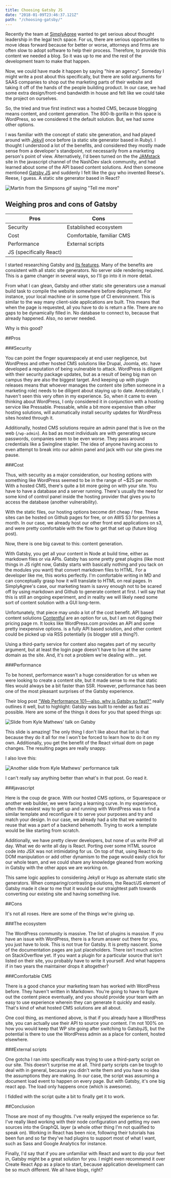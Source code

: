 ```yaml
---
title: Choosing Gatsby JS
date: "2018-01-09T23:46:37.121Z"
path: "/choosing-gatsby/"
---
```


Recently the team at [SimplyAgree](https://simplyagree.com) wanted to get serious about thought leadership in the legal tech space. For us, there are serious opportunities to move ideas forward because for better or worse, attorneys and firms are often slow to adopt software to help their process. Therefore, to provide this content we needed a blog. So it was up to me and the rest of the development team to make that happen.

Now, we could have made it happen by saying "hire an agency". Someday I might write a post about this specifically, but there are solid arguments for SAAS companies to shop out the marketing parts of their website and taking it off of the hands of the people building product. In our case, we had some extra design/front-end bandwidth in house and felt like we could take the project on ourselves.

So, the tried and true first instinct was a hosted CMS, because blogging means content, and content generation. The 800-lb gorilla in this space is WordPress, so we considered it the default solution. But, we had some other options.

I was familiar with the concept of static site generation, and had played around with [Jekyll](https://jekyllrb.com/docs/home/) once before (a static site generator based in Ruby). I thought I understood a lot of the benefits, and considered they mostly made sense from a developer's standpoint, not necessarily from a marketing person's point of view. Alternatively, I'd been turned on the the [JAMstack](https://jamstack.org/) site in the javascript channel of the NashDev slack community, and had learned about some of the API based content solutions. And then someone mentioned [Gatsby JS](https://www.gatsbyjs.org/) and suddenly I felt like the guy who invented Reese's. Reese, I guess. A static site generator based in React?

![Martin from the Simpsons gif saying "Tell me more"](https://media.giphy.com/media/l4FGx257ZwUoRUjcY/giphy.gif)


## Weighing pros and cons of Gatsby


|Pros   |Cons   |
|---|---|
|Security   |Established ecosystem   |
|Cost |Comfortable, familiar CMS |
|Performance |External scripts |
|JS (specifically React)   |   |

I started researching Gatsby and [its features](https://www.gatsbyjs.org/features/). Many of the benefits are consistent with all static site generators. No server side rendering required. This is a game changer in several ways, so I'll go into it in more detail.

From what I can glean, Gatsby and other static site generators use a manual build task to compile the website somewhere before deployment. For instance, your local machine or in some type of CI environment. This is similar to the way many client-side applications are built. This means that when the page is requested, all you have to do is return a file. There are no gaps to be dynamically filled in. No database to connect to, because that already happened. Also, no server needed.

Why is this good?

##Pros

###Security

You can point the finger squarespacely at end user negligence, but WordPress and other hosted CMS solutions like Drupal, Joomla, etc. have developed a reputation of being vulnerable to attack. WordPress is diligent with their security package updates, but as a result of being big man on campus they are also the biggest target. And keeping up with plugin releases means that whoever manages the content site (often someone in a marketing role) needs to be diligent about staying up to date. Anecdotally, I haven't seen this very often in my experience. So, when it came to even thinking about WordPress, I only considered it in conjunction with a hosting service like Pressable. Pressable, while a bit more expensive than other hosting solutions, will automatically install security updates for WordPress sites hosted through it.

Additionally, hosted CMS solutions require an admin panel that is live on the web (`/wp-admin`). As bad as most individuals are with generating secure passwords, companies seem to be even worse. They pass around credentials like a Swingline stapler. The idea of anyone having access to even attempt to break into our admin panel and jack with our site gives me pause.

###Cost

Thus, with security as a major consideration, our hosting options with something like WordPress seemed to be in the range of ~$25 per month. With a hosted CMS, there's quite a bit more going on with your site. You have to have a database and a server running. There's usually the need for some kind of control panel inside the hosting provider that gives you to access the database (another vulnerability).

With the static files, our hosting options become dirt cheap / free. These sites can be hosted on Github pages for free, or on AWS S3 for pennies a month. In our case, we already host our other front end applications on s3, and were pretty comfortable with the flow to get that set up (future blog post).

Now, there is one big caveat to this: content generation.

With Gatsby, you get all your content in Node at build time, either as markdown files or via APIs. Gatsby has some pretty great plugins (like most things in JS right now, Gatsby starts with basically nothing and you tack on the modules you want) that convert markdown files to HTML. For a developer like me, this works perfectly. I'm comfortable writing in MD and can conceptually grasp how it will translate to HTML on real pages. In SimplyAgree's case, our marketing team is savvy enough not to be scared off by using markdown and Github to generate content at first. I will say that this is still an ongoing experiment, and in reality we will likely need some sort of content solution with a GUI long-term.

Unfortunately, that piece may undo a lot of the cost benefit. API based content solutions [Contentful](https://www.contentful.com/) are an option for us, but I am not digging their pricing page rn. It looks like WordPress.com provides an API and some pretty inexpensive options.  is a fully API based solution, and other content could be picked up via RSS potentially (is blogger still a thing?).

Using a third-party service for content also negates part of my security argument, but at least the login page doesn't have to live at the same domain as the site. And, it's not a problem we're dealing with... yet.

###Performance

To be honest, performance wasn't a huge consideration for us when we were looking to create a content site, but it made sense to me that static files would always be a bit faster than SSR. However, performance has been one of the most pleasant surprises of the Gatsby experience.

Their blog post ["Web Performance 101—also, why is Gatsby so fast?"](https://www.gatsbyjs.org/blog/2017-09-13-why-is-gatsby-so-fast/) really outlines it well, but to highlight: Gatsby was built to render as fast as possible. Here are some of the things it does for you that speed things up:

![Slide from Kyle Mathews' talk on Gatsby](https://www.gatsbyjs.org/static/reactnext-gatsby-performance.049-ba99fa93c5e4dc66c23bd9b2d3516da6-b1d1d.png)

This slide is amazing! The only thing I don't like about that list is that because they do it all for me I won't be forced to learn how to do it on my own. Additionally, you get the benefit of the React virtual dom on page changes. The resulting pages are really snappy.

I also love this:

![Another slide from Kyle Mathews' performance talk](https://www.gatsbyjs.org/static/reactnext-gatsby-performance.064-4a502ed6b98a1a5d9499bd4badfff796-b1d1d.png)

I can't really say anything better than what's in that post. Go read it.

###javascript

Here is the coup de grace. With our hosted CMS options, or Squarespace or another web builder, we were facing a learning curve. In my experience, often the easiest way to get up and running with WordPress was to find a similar template and reconfigure it to serve your purposes and try and match your design. In our case, we already had a site that we wanted to reuse that was a part of a backend behemoth. Trying to work a template would be like starting from scratch.

Additionally, we have pretty clever developers, but none of us write PHP all day. What we do write all day is React. Porting over some HTML source code into JSX was not intimidating for us. On top of that, using React to do DOM manipulation or add other dynamism to the page would easily click for our whole team, and we could share any knowledge gleaned from working in Gatsby with the other apps we are working on.

This same logic applies to considering Jekyll or Hugo as alternate static site generators. When comparing/contrasting solutions, the React/JS element of Gatsby made it clear to me that it would be our straightest path towards converting our existing site and having something live.

##Cons

It's not all roses. Here are some of the things we're giving up.

###The ecosystem

The WordPress community is massive. The list of plugins is massive. If you have an issue with WordPress, there is a forum answer out there for you, you just have to look. This is not true for Gatsby. It is pretty nascent. Some of the documentation pages are just placeholders. There isn't much action on StackOverflow yet. If you want a plugin for a particular source that isn't listed on their site, you probably have to write it yourself. And what happens if in two years the maintainer drops it altogether?

###Comfortable CMS

There is a good chance your marketing team has worked with WordPress before. They haven't written in Markdown. You're going to have to figure out the content piece eventually, and you should provide your team with an easy to use experience wherein they can generate it quickly and easily. That's kind of what hosted CMS solutions are all about.

One cool thing, as mentioned above, is that if you already have a WordPress site, you can actually use their API to source your content. I'm not 100% on how you would keep that WP site going after switching to GatsbyJS, but the potential is there to use the WordPress admin as a place for content, hosted elsewhere.

###External scripts

One gotcha I ran into specifically was trying to use a third-party script on our site. This doesn't surprise me at all. Third party scripts can be tough to deal with in general, because you didn't write them and you have no idea the assumptions they are making. In our case, the script was assuming a document load event to happen on every page. But with Gatsby, it's one big react app. The load only happens once (which is awesome).

I fiddled with the script quite a bit to finally get it to work.

##Conclusion

Those are most of my thoughts. I've really enjoyed the experience so far. I've really liked working with their node configuration and getting my own sources into the GraphQL layer (a whole other thing I'm not qualified to speak on). Working in React has been nice, following their tutorials has been fun and so far they've had plugins to support most of what I want, such as Sass and Google Analytics for instance.

Finally, I'd say that if you are unfamiliar with React and want to dip your feet in, Gatsby might be a great solution for you. I might even recommend it over Create React App as a place to start, because application development can be so much different. We all have blogs, right?
